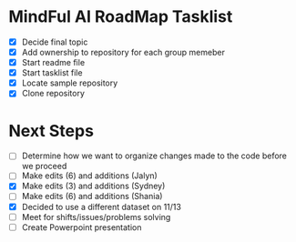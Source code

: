 # MindFul AI RoadMap Tasklist
- [X] Decide final topic
- [X] Add ownership to repository for each group memeber
- [X] Start readme file
- [X] Start tasklist file
- [X] Locate sample repository
- [X] Clone repository
# Next Steps #
- [ ] Determine how we want to organize changes made to the code before we proceed
- [ ] Make edits (6) and additions (Jalyn)
- [X] Make edits (3) and additions (Sydney)
- [ ] Make edits (6) and additions (Shania)
- [X] Decided to use a different dataset on 11/13
- [ ] Meet for shifts/issues/problems solving
- [ ] Create Powerpoint presentation
